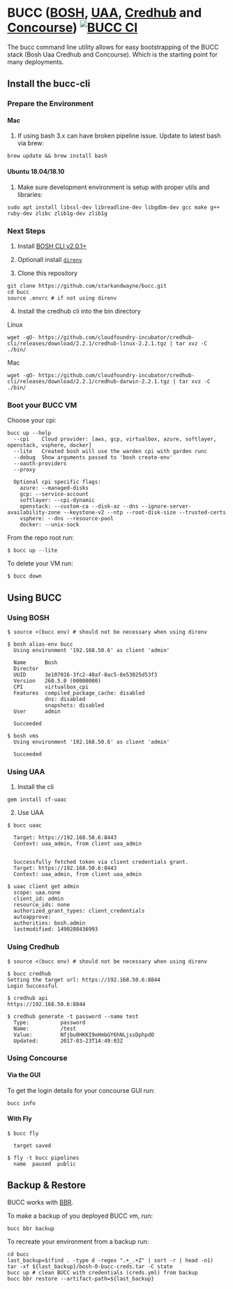 # BUCC ([BOSH](http://bosh.io/), [UAA](https://github.com/cloudfoundry/uaa), [Credhub](https://github.com/cloudfoundry-incubator/credhub) and [Concourse](https://concourse-ci.org/)) [![BUCC CI](https://ci2.starkandwayne.com/api/v1/teams/starkandwayne/pipelines/bucc/jobs/integration-test/badge)](https://ci2.starkandwayne.com/teams/starkandwayne/pipelines/bucc)

The bucc command line utility allows for easy bootstrapping of the BUCC stack (Bosh Uaa Credhub and Concourse). Which is the starting point for many deployments.

## Install the bucc-cli

### Prepare the Environment

#### Mac

1. If using bash 3.x can have broken pipeline issue.  Update to latest bash via brew:

```
brew update && brew install bash
```
#### Ubuntu 18.04/18.10

1.  Make sure development environment is setup with proper utils and libraries:

```
sudo apt install libssl-dev libreadline-dev libgdbm-dev gcc make g++ ruby-dev zlibc zlib1g-dev zlib1g
```

### Next Steps

1. Install [BOSH CLI v2.0.1+](https://bosh.io/docs/cli-v2.html)

2. Optionall install [`direnv`](https://direnv.net/)

3. Clone this repository

```
git clone https://github.com/starkandwayne/bucc.git
cd bucc
source .envrc # if not using direnv
```

4. Install the credhub cli into the bin directory

Linux
```
wget -qO- https://github.com/cloudfoundry-incubator/credhub-cli/releases/download/2.2.1/credhub-linux-2.2.1.tgz | tar xvz -C ./bin/
```

Mac
```
wget -qO- https://github.com/cloudfoundry-incubator/credhub-cli/releases/download/2.2.1/credhub-darwin-2.2.1.tgz | tar xvz -C ./bin/
```

### Boot your BUCC VM

Choose your cpi:
```
bucc up --help
  --cpi    Cloud provider: [aws, gcp, virtualbox, azure, softlayer, openstack, vsphere, docker]
  --lite   Created bosh will use the warden cpi with garden runc
  --debug  Show arguments passed to 'bosh create-env'
  --oauth-providers
  --proxy

  Optional cpi specific flags:
    azure: --managed-disks
    gcp: --service-account
    softlayer: --cpi-dynamic
    openstack: --custom-ca --disk-az --dns --ignore-server-availability-zone --keystone-v2 --ntp --root-disk-size --trusted-certs
    vsphere: --dns --resource-pool
    docker: --unix-sock
```

From the repo root run:
```
$ bucc up --lite
```

To delete your VM run:
```
$ bucc down
```

## Using BUCC

### Using BOSH

```
$ source <(bucc env) # should not be necessary when using direnv

$ bosh alias-env bucc
  Using environment '192.168.50.6' as client 'admin'

  Name      Bosh
  Director
  UUID      3e107016-3fc2-40af-8ac5-8e53025d53f3
  Version   260.5.0 (00000000)
  CPI       virtualbox_cpi
  Features  compiled_package_cache: disabled
            dns: disabled
            snapshots: disabled
  User      admin

  Succeeded

$ bosh vms
  Using environment '192.168.50.6' as client 'admin'

  Succeeded
```

### Using UAA

1. Install the cli

```
gem install cf-uaac
```

2. Use UAA

```
$ bucc uaac

  Target: https://192.168.50.6:8443
  Context: uaa_admin, from client uaa_admin


  Successfully fetched token via client credentials grant.
  Target: https://192.168.50.6:8443
  Context: uaa_admin, from client uaa_admin

$ uaac client get admin
  scope: uaa.none
  client_id: admin
  resource_ids: none
  authorized_grant_types: client_credentials
  autoapprove:
  authorities: bosh.admin
  lastmodified: 1490280436993
```

### Using Credhub

```
$ source <(bucc env) # should not be necessary when using direnv

$ bucc credhub
Setting the target url: https://192.168.50.6:8844
Login Successful

$ credhub api
https://192.168.50.6:8844

$ credhub generate -t password --name test
  Type:          password
  Name:          /test
  Value:         Nfjbu0HKKI9eHmbGY6hNLjssDphpdO
  Updated:       2017-03-23T14:49:03Z
```

### Using Concourse

#### Via the GUI

To get the login details for your concourse GUI run:

```
bucc info
```


#### With Fly

```
$ bucc fly

  target saved

$ fly -t bucc pipelines
  name  paused  public
```

## Backup & Restore
BUCC works with [BBR](https://github.com/cloudfoundry-incubator/bosh-backup-and-restore).

To make a backup of you deployed BUCC vm, run:

```
bucc bbr backup
```

To recreate your environment from a backup run:

```
cd bucc
last_backup=$(find . -type d -regex ".+_.+Z" | sort -r | head -n1)
tar -xf ${last_backup}/bosh-0-bucc-creds.tar -C state
bucc up # clean BUCC with credentials (creds.yml) from backup
bucc bbr restore --artifact-path=${last_backup}
```
